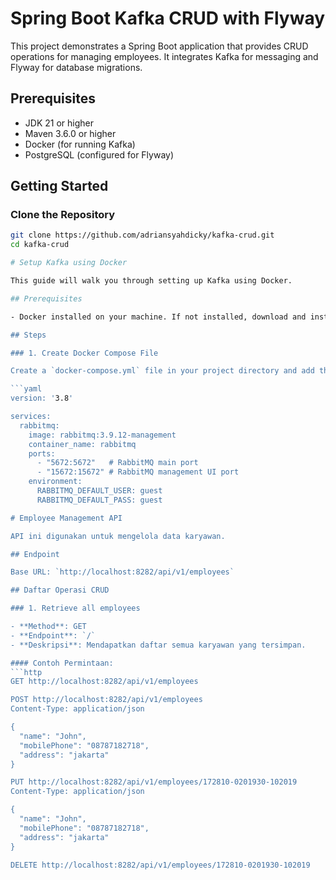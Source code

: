 # Spring Boot Kafka CRUD with Flyway

This project demonstrates a Spring Boot application that provides CRUD operations for managing employees. It integrates Kafka for messaging and Flyway for database migrations.

## Prerequisites

- JDK 21 or higher
- Maven 3.6.0 or higher
- Docker (for running Kafka)
- PostgreSQL (configured for Flyway)

## Getting Started

### Clone the Repository

```sh
git clone https://github.com/adriansyahdicky/kafka-crud.git
cd kafka-crud

# Setup Kafka using Docker

This guide will walk you through setting up Kafka using Docker.

## Prerequisites

- Docker installed on your machine. If not installed, download and install Docker from [Docker's official website](https://www.docker.com/get-started).

## Steps

### 1. Create Docker Compose File

Create a `docker-compose.yml` file in your project directory and add the following content:

```yaml
version: '3.8'

services:
  rabbitmq:
    image: rabbitmq:3.9.12-management
    container_name: rabbitmq
    ports:
      - "5672:5672"   # RabbitMQ main port
      - "15672:15672" # RabbitMQ management UI port
    environment:
      RABBITMQ_DEFAULT_USER: guest
      RABBITMQ_DEFAULT_PASS: guest

# Employee Management API

API ini digunakan untuk mengelola data karyawan.

## Endpoint

Base URL: `http://localhost:8282/api/v1/employees`

## Daftar Operasi CRUD

### 1. Retrieve all employees

- **Method**: GET
- **Endpoint**: `/`
- **Deskripsi**: Mendapatkan daftar semua karyawan yang tersimpan.

#### Contoh Permintaan:
```http
GET http://localhost:8282/api/v1/employees

POST http://localhost:8282/api/v1/employees
Content-Type: application/json

{
  "name": "John",
  "mobilePhone": "08787182718",
  "address": "jakarta"
}

PUT http://localhost:8282/api/v1/employees/172810-0201930-102019
Content-Type: application/json

{
  "name": "John",
  "mobilePhone": "08787182718",
  "address": "jakarta"
}

DELETE http://localhost:8282/api/v1/employees/172810-0201930-102019



